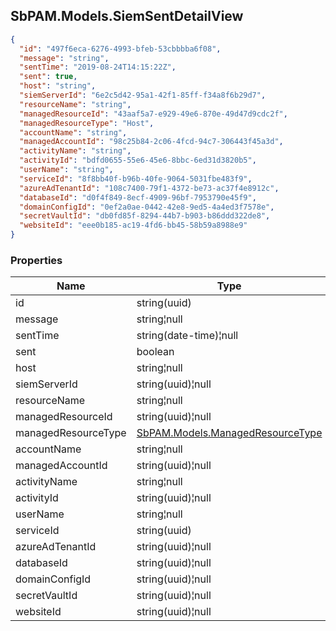 
<h2 id="tocS_SbPAM.Models.SiemSentDetailView">SbPAM.Models.SiemSentDetailView</h2>

<a id="schemasbpam.models.siemsentdetailview"></a>
<a id="schema_SbPAM.Models.SiemSentDetailView"></a>
<a id="tocSsbpam.models.siemsentdetailview"></a>
<a id="tocssbpam.models.siemsentdetailview"></a>

```json
{
  "id": "497f6eca-6276-4993-bfeb-53cbbbba6f08",
  "message": "string",
  "sentTime": "2019-08-24T14:15:22Z",
  "sent": true,
  "host": "string",
  "siemServerId": "6e2c5d42-95a1-42f1-85ff-f34a8f6b29d7",
  "resourceName": "string",
  "managedResourceId": "43aaf5a7-e929-49e6-870e-49d47d9cdc2f",
  "managedResourceType": "Host",
  "accountName": "string",
  "managedAccountId": "98c25b84-2c06-4fcd-94c7-306443f45a3d",
  "activityName": "string",
  "activityId": "bdfd0655-55e6-45e6-8bbc-6ed31d3820b5",
  "userName": "string",
  "serviceId": "8f8bb40f-b96b-40fe-9064-5031fbe483f9",
  "azureAdTenantId": "108c7400-79f1-4372-be73-ac37f4e8912c",
  "databaseId": "d0f4f849-8ecf-4909-96bf-7953790e45f9",
  "domainConfigId": "0ef2a0ae-0442-42e8-9ed5-4a4ed3f7578e",
  "secretVaultId": "db0fd85f-8294-44b7-b903-b86ddd322de8",
  "websiteId": "eee0b185-ac19-4fd6-bb45-58b59a8988e9"
}

```

### Properties

|Name|Type|Required|Restrictions|Description|
|---|---|---|---|---|
|id|string(uuid)|false|none|none|
|message|string¦null|false|none|none|
|sentTime|string(date-time)¦null|false|none|none|
|sent|boolean|false|none|none|
|host|string¦null|false|none|none|
|siemServerId|string(uuid)¦null|false|none|none|
|resourceName|string¦null|false|none|none|
|managedResourceId|string(uuid)¦null|false|none|none|
|managedResourceType|[SbPAM.Models.ManagedResourceType](../Models/sbpam.models.managedresourcetype.md)|false|none|none|
|accountName|string¦null|false|none|none|
|managedAccountId|string(uuid)¦null|false|none|none|
|activityName|string¦null|false|none|none|
|activityId|string(uuid)¦null|false|none|none|
|userName|string¦null|false|none|none|
|serviceId|string(uuid)|false|none|none|
|azureAdTenantId|string(uuid)¦null|false|none|none|
|databaseId|string(uuid)¦null|false|none|none|
|domainConfigId|string(uuid)¦null|false|none|none|
|secretVaultId|string(uuid)¦null|false|none|none|
|websiteId|string(uuid)¦null|false|none|none|


